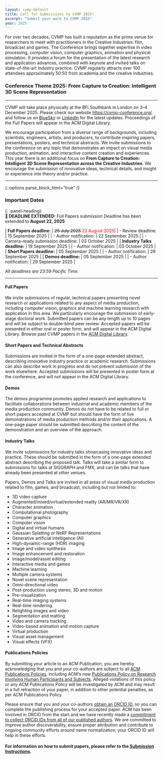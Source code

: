 ```yaml
---
layout: cvmp-default
title: Call for Submissions to CVMP 2025!
excerpt: "Submit your work to CVMP 2025"
year: 2025
---
```


For over two decades, CVMP has built a reputation as the prime venue for researchers to meet with practitioners in the Creative Industries: film, broadcast and games. The Conference brings together expertise in video processing, computer vision, computer graphics, animation and physical simulation. It provides a forum for the presentation of the latest research and application advances, combined with keynote and invited talks on state-of-the-art industry practice. CVMP regularly attracts over 100 attendees approximately 50:50 from academia and the creative industries.

### Conference Theme 2025: From Capture to Creation: Intelligent 3D Scene Representation

---
CVMP will take place physically at the BFI Southbank in London on 3–4 December 2025. Please check our website https://cvmp-conference.org/ and follow us on [BlueSky](https://bsky.app/profile/cvmp.bsky.social) or [LinkedIn](https://www.linkedin.com/company/cvmp) for the latest updates. Proceedings of the Full Papers will appear in the ACM Digital Library.

We encourage participation from a diverse range of backgrounds, including scientists, engineers, artists, and producers, to contribute inspiring papers, presentations, posters, and technical abstracts. We invite submissions to the conference on any topic that demonstrates an impact on visual media production, animation, and interactive content creation and experiences. This year there is an additional focus on **From Capture to Creation: Intelligent 3D Scene Representation across the Creative Industries**. We encourage the submission of innovative ideas, technical details, and insight or experience into theory and/or practice.

---

{::options parse_block_html="true" /}
<div class="panel panel-info">
<h3> Important Dates </h3>
{: .panel-heading}
<div class="panel-body">

<div class="alert alert-warning" role="alert">
  <strong>📢 DEADLINE EXTENDED:</strong> Full Papers submission Deadline has been extended to <strong>August 22, 2025</strong>
</div>

| __Full Papers deadline:__ | ~~25 July 2025~~ <span style="color:red">22 August 2025</span>|
| - Review deadline: | 15 September 2025 |
| - Author notification: | 22 September 2025 |
| - Camera-ready submission deadline: | 03 October 2025 |
| __Industry Talks deadline:__ | 19 September 2025 |
| - Author notification: | 03 October 2025 |
| __Short Papers deadline:__ | 05 September 2025 |
| - Author notification: | 29 September 2025 |
| __Demos deadline:__ | 05 September 2025 |
| - Author notification: | 29 September 2025 |


*All deadlines are 23:59 Pacific Time.*

</div>
</div>

---

#### Full Papers
We invite submissions of regular, technical papers presenting novel research or applications related to any aspect of media production, including computer vision, graphics and machine learning research with application in this area. We particularly encourage the submission of early-stage doctoral work. Submitted papers can be any length up to 10 pages and will be subject to double-blind peer review. Accepted papers will be presented in either oral or poster form, and will appear in the ACM Digital Library. Browse past CVMP papers in the [ACM Digital Library](https://dl.acm.org/conference/cvmp).


#### Short Papers and Technical Abstracts
Submissions are invited in the form of a one-page extended abstract, describing innovative industry practice or academic research. Submissions can also describe work in progress and do not prevent submission of the work elsewhere. Accepted submissions will be presented in poster form at the conference, and will not appear in the ACM Digital Library.


#### Demos
The demos programme promotes applied research and applications to facilitate collaborations between industrial and academic members of the media production community. Demos do not have to be related to full or short papers accepted at CVMP but should have the form of live demonstrations of media production methods and/or their applications. A one-page paper should be submitted describing the content of the demonstration and an overview of the approach.


#### Industry Talks
We invite submissions for industry talks showcasing innovative ideas and practice. These should be submitted in the form of a one-page extended abstract describing the proposed talk. Talks will take a similar form to submissions for talks at SIGGRAPH and FMX, and can be talks that have already been presented at other venues.

Papers, Demos and Talks are invited in all areas of visual media production related to film, games, and broadcast, including but not limited to:

- 3D video capture
- Augmented/mixed/virtual/extended reality (AR/MR/VR/XR)
- Character animation
- Computational photography
- Computer graphics
- Computer vision
- Digital and virtual humans
- Gaussian Splatting or NeRF Representations
- Generative artificial intelligence (AI)
- High-dynamic-range (HDR) imaging
- Image and video synthesis
- Image enhancement and restoration
- Image/model/asset editing
- Interactive media and games
- Machine learning
- Multiple camera systems
- Novel scene representation
- Omni-directional video
- Post-production using stereo, 3D and motion
- Pre-visualization
- Real-time imaging systems
- Real-time rendering
- Relighting images and video
- Segmentation and matting
- Video and camera tracking
- Video-based animation and motion capture
- Virtual production
- Visual asset management
- Visual effects (VFX)

#### Publications Policies

By submitting your article to an ACM Publication, you are hereby acknowledging that you and your co-authors are subject to all [ACM Publications Policies](https://www.acm.org/publications/policies), including ACM's new [Publications Policy on Research Involving Human Participants and Subjects](https://www.acm.org/publications/policies/research-involving-human-participants-and-subjects). Alleged violations of this policy or any ACM Publications Policy will be investigated by ACM and may result in a full retraction of your paper, in addition to other potential penalties, as per ACM Publications Policy.

Please ensure that you and your co-authors [obtain an ORCID ID](https://orcid.org/register), so you can complete the publishing process for your accepted paper. ACM has been involved in ORCID from the start and we have recently made a [commitment to collect ORCID IDs from all of our published authors](https://authors.acm.org/author-resources/orcid-faqs). We are committed to improve author discoverability, ensure proper attribution and contribute to ongoing community efforts around name normalization; your ORCID ID will help in these efforts.

#### For information on how to submit papers, please refer to the [Submission Instructions]({{site.baseurl}}/2025/submission-instructions/).
